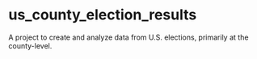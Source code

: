 # us_county_election_results
A project to create and analyze data from U.S. elections, primarily at the county-level.
